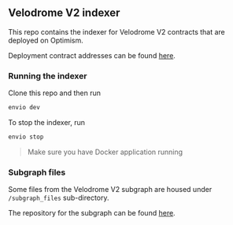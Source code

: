 ## Velodrome V2 indexer

This repo contains the indexer for Velodrome V2 contracts that are deployed on Optimism.

Deployment contract addresses can be found [here](https://velodrome.finance/security#contracts).

### Running the indexer

Clone this repo and then run

```bash
envio dev
```

To stop the indexer, run

```bash
envio stop
```

> Make sure you have Docker application running

### Subgraph files

Some files from the Velodrome V2 subgraph are housed under `/subgraph_files` sub-directory.

The repository for the subgraph can be found [here](https://github.com/messari/subgraphs/tree/master/subgraphs/velodrome-finance).
